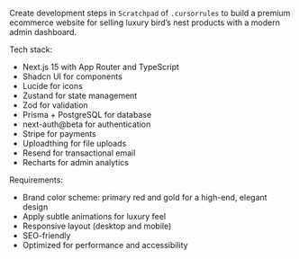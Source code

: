 Create development steps in `Scratchpad` of `.cursorrules` to build a premium ecommerce website for selling luxury bird’s nest products with a modern admin dashboard.

Tech stack:
- Next.js 15 with App Router and TypeScript
- Shadcn UI for components
- Lucide for icons
- Zustand for state management
- Zod for validation
- Prisma + PostgreSQL for database
- next-auth@beta for authentication
- Stripe for payments
- Uploadthing for file uploads
- Resend for transactional email
- Recharts for admin analytics

Requirements:
- Brand color scheme: primary red and gold for a high-end, elegant design
- Apply subtle animations for luxury feel
- Responsive layout (desktop and mobile)
- SEO-friendly
- Optimized for performance and accessibility

